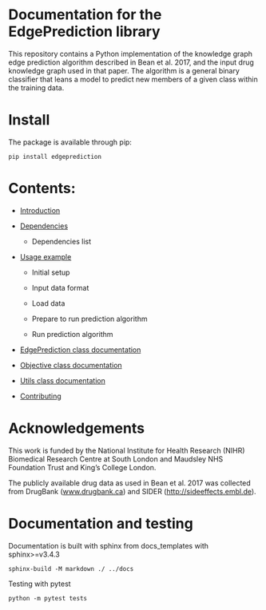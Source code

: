 # Documentation for the EdgePrediction library

This repository contains a Python implementation of the knowledge graph edge prediction algorithm described in Bean et al. 2017, and the input drug knowledge graph used in that paper. The algorithm is a general binary classifier that leans a model to predict new members of a given class within the training data. 

# Install

The package is available through pip:

```
pip install edgeprediction
```

# Contents:

* [Introduction](docs/markdown/IntroductionDoc.md)

* [Dependencies](docs/markdown/DependenciesDoc.md)

  * Dependencies list


* [Usage example](docs/markdown/ExampleUseDoc.md)

  * Initial setup

  * Input data format

  * Load data

  * Prepare to run prediction algorithm

  * Run prediction algorithm

* [EdgePrediction class documentation](docs/markdown/EdgePredictionDoc.md)

* [Objective class documentation](docs/markdown/ObjectiveDoc.md)

* [Utils class documentation](docs/markdown/UtilsDoc.md)

* [Contributing](docs/markdown/ContributingDoc.md)

# Acknowledgements
This work is funded by the National Institute for Health Research (NIHR) Biomedical Research Centre at South London and Maudsley NHS Foundation Trust and King’s College London.

The publicly available drug data as used in Bean et al. 2017 was collected from DrugBank (www.drugbank.ca) and SIDER (http://sideeffects.embl.de).

# Documentation and testing
Documentation is built with sphinx from docs_templates with sphinx>=v3.4.3
```
sphinx-build -M markdown ./ ../docs
```

Testing with pytest
```
python -m pytest tests
```